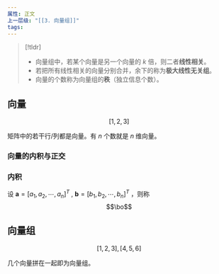 ```yaml
---
属性: 正文
上一层级: "[[3. 向量组]]"
tags:
---
```


> [!tldr] 
> - 向量组中，若某个向量是另一个向量的 $k$ 倍，则二者**线性相关**。
> - 若把所有线性相关的向量分别合并，余下的称为**极大线性无关组**。
> - 向量的个数称为向量组的**秩**（独立信息个数）。

## 向量

$$[1,2,3]$$

矩阵中的若干行/列都是向量。有 $n$ 个数就是 $n$ 维向量。

### 向量的内积与正交

### 内积

设 $\boldsymbol{a} =[a_{1},a_{2},\cdots,a_{n}]^{T}$ , $\boldsymbol{b} =[b_{1},b_{2},\cdots,b_{n}]^{T}$ ，则称 $$\bo$$

## 向量组

$$[1,2,3], [4,5,6]$$

几个向量拼在一起即为向量组。

### 